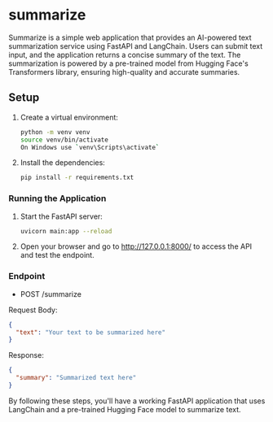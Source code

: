 ﻿# summarize

Summarize is a simple web application that provides an AI-powered text summarization service 
using FastAPI and LangChain. 
Users can submit text input, and the application returns a concise summary of the text. 
The summarization is powered by a pre-trained model from Hugging Face's Transformers library, 
ensuring high-quality and accurate summaries. 
## Setup

1. Create a virtual environment:
   ```bash
   python -m venv venv
   source venv/bin/activate  
   On Windows use `venv\Scripts\activate`
   ```

2. Install the dependencies:
   ```bash
   pip install -r requirements.txt
   ```

### Running the Application

1. Start the FastAPI server:
   ```bash
   uvicorn main:app --reload
   ```

2. Open your browser and go to http://127.0.0.1:8000/ to access the API and test the endpoint.


### Endpoint

- POST /summarize

Request Body:

```json
{
  "text": "Your text to be summarized here"
}
```

Response:

```json
{
  "summary": "Summarized text here"
}
```

By following these steps, you'll have a working FastAPI application that uses LangChain and a pre-trained Hugging Face model to summarize text.
